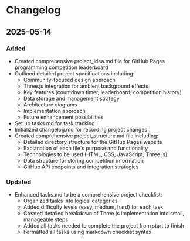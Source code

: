 # Changelog

## 2025-05-14

### Added
- Created comprehensive project_idea.md file for GitHub Pages programming competition leaderboard
- Outlined detailed project specifications including:
  - Community-focused design approach
  - Three.js integration for ambient background effects
  - Key features (countdown timer, leaderboard, competition history)
  - Data storage and management strategy
  - Architecture diagrams
  - Implementation approach
  - Future enhancement possibilities
- Set up tasks.md for task tracking
- Initialized changelog.md for recording project changes
- Created comprehensive project_structure.md file including:
  - Detailed directory structure for the GitHub Pages website
  - Explanation of each file's purpose and functionality
  - Technologies to be used (HTML, CSS, JavaScript, Three.js)
  - Data structure for storing competition information
  - GitHub API endpoints and integration strategies

### Updated
- Enhanced tasks.md to be a comprehensive project checklist:
  - Organized tasks into logical categories
  - Added difficulty levels (easy, medium, hard) for each task
  - Created detailed breakdown of Three.js implementation into small, manageable steps
  - Added all tasks needed to complete the project from start to finish
  - Formatted all tasks using markdown checklist syntax